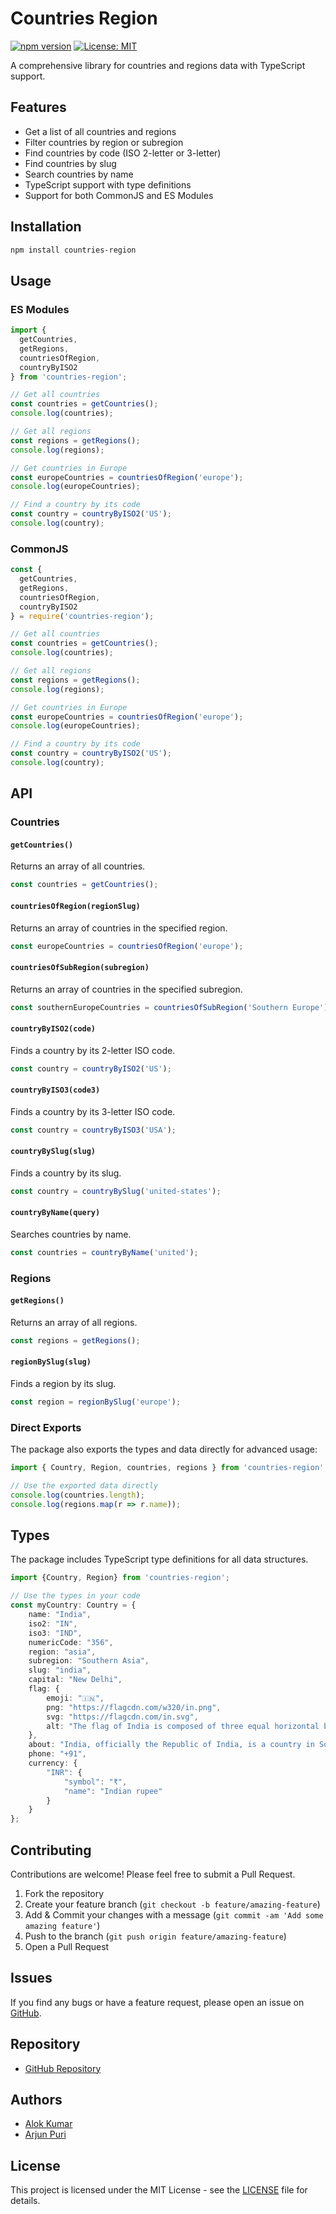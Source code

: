 # Countries Region

[![npm version](https://img.shields.io/npm/v/countries-region.svg)](https://www.npmjs.com/package/countries-region)
[![License: MIT](https://img.shields.io/badge/License-MIT-yellow.svg)](https://opensource.org/licenses/MIT)

A comprehensive library for countries and regions data with TypeScript support.

## Features

- Get a list of all countries and regions
- Filter countries by region or subregion
- Find countries by code (ISO 2-letter or 3-letter)
- Find countries by slug
- Search countries by name
- TypeScript support with type definitions
- Support for both CommonJS and ES Modules

## Installation

```bash
npm install countries-region
```

## Usage

### ES Modules

```javascript
import { 
  getCountries, 
  getRegions, 
  countriesOfRegion,
  countryByISO2 
} from 'countries-region';

// Get all countries
const countries = getCountries();
console.log(countries);

// Get all regions
const regions = getRegions();
console.log(regions);

// Get countries in Europe
const europeCountries = countriesOfRegion('europe');
console.log(europeCountries);

// Find a country by its code
const country = countryByISO2('US');
console.log(country);
```

### CommonJS

```javascript
const { 
  getCountries, 
  getRegions, 
  countriesOfRegion,
  countryByISO2 
} = require('countries-region');

// Get all countries
const countries = getCountries();
console.log(countries);

// Get all regions
const regions = getRegions();
console.log(regions);

// Get countries in Europe
const europeCountries = countriesOfRegion('europe');
console.log(europeCountries);

// Find a country by its code
const country = countryByISO2('US');
console.log(country);
```

## API

### Countries

#### `getCountries()`

Returns an array of all countries.

```javascript
const countries = getCountries();
```

#### `countriesOfRegion(regionSlug)`

Returns an array of countries in the specified region.

```javascript
const europeCountries = countriesOfRegion('europe');
```

#### `countriesOfSubRegion(subregion)`

Returns an array of countries in the specified subregion.

```javascript
const southernEuropeCountries = countriesOfSubRegion('Southern Europe');
```

#### `countryByISO2(code)`

Finds a country by its 2-letter ISO code.

```javascript
const country = countryByISO2('US');
```

#### `countryByISO3(code3)`

Finds a country by its 3-letter ISO code.

```javascript
const country = countryByISO3('USA');
```

#### `countryBySlug(slug)`

Finds a country by its slug.

```javascript
const country = countryBySlug('united-states');
```

#### `countryByName(query)`

Searches countries by name.

```javascript
const countries = countryByName('united');
```

### Regions

#### `getRegions()`

Returns an array of all regions.

```javascript
const regions = getRegions();
```

#### `regionBySlug(slug)`

Finds a region by its slug.

```javascript
const region = regionBySlug('europe');
```

### Direct Exports

The package also exports the types and data directly for advanced usage:

```javascript
import { Country, Region, countries, regions } from 'countries-region';

// Use the exported data directly
console.log(countries.length);
console.log(regions.map(r => r.name));
```

## Types

The package includes TypeScript type definitions for all data structures.

```typescript
import {Country, Region} from 'countries-region';

// Use the types in your code
const myCountry: Country = {
    name: "India",
    iso2: "IN",
    iso3: "IND",
    numericCode: "356",
    region: "asia",
    subregion: "Southern Asia",
    slug: "india",
    capital: "New Delhi",
    flag: {
        emoji: "🇮🇳",
        png: "https://flagcdn.com/w320/in.png",
        svg: "https://flagcdn.com/in.svg",
        alt: "The flag of India is composed of three equal horizontal bands of saffron, white and green. A navy blue wheel with twenty-four spokes — the Ashoka Chakra — is centered in the white band."
    },
    about: "India, officially the Republic of India, is a country in South Asia.  It is the seventh-largest country by area; the most populous country from June 2023 onwards; and since its independence in 1947, the world's most populous democracy. Bounded by the Indian Ocean on the south, the Arabian Sea on the southwest, and the Bay of Bengal on the southeast, it shares land borders with Pakistan to the west; China, Nepal, and Bhutan to the north; and Bangladesh and Myanmar to the east. In the Indian Ocean, India is near Sri Lanka and the Maldives; its Andaman and Nicobar Islands share a maritime border with Thailand, Myanmar, and Indonesia.\nModern humans arrived on the Indian subcontinent from Africa no later than 55,000 years ago. Their long occupation, predominantly in isolation as hunter-gatherers, has made the region highly diverse, second only to Africa in human genetic diversity. Settled life emerged on the subcontinent in the western margins of the Indus river basin 9,000 years ago, evolving gradually into the Indus Valley Civilisation of the third millennium BCE. By 1200 BCE, an archaic form of Sanskrit, an Indo-European language, had diffused into India from the northwest. Its hymns recorded the dawning of Hinduism in India. India's pre-existing Dravidian languages were supplanted in the northern regions. By 400 BCE, caste had emerged within Hinduism, and Buddhism and Jainism had arisen, proclaiming social orders unlinked to heredity. Early political consolidations gave rise to the loose-knit Maurya and Gupta Empires. Widespread creativity suffused this era, but the status of women declined, and untouchability became an organized belief. In South India, the Middle kingdoms exported Dravidian language scripts and religious cultures to the kingdoms of Southeast Asia.\nIn the early medieval era, Christianity, Islam, Judaism, and Zoroastrianism became established on India's southern and western coasts. Muslim armies from Central Asia intermittently overran India's northern plains. The resulting Delhi Sultanate drew northern India into the cosmopolitan networks of medieval Islam. In south India, the Vijayanagara Empire created a long-lasting composite Hindu culture. In the Punjab, Sikhism emerged, rejecting institutionalised religion. The Mughal Empire, in 1526, ushered in two centuries of relative peace, leaving a legacy of luminous architecture. Gradually expanding rule of the British East India Company  turned India into a colonial economy but consolidated its sovereignty. British Crown rule began in 1858. The rights promised to Indians were granted slowly, but technological changes were introduced, and modern ideas of education and public life took root. A pioneering and influential nationalist movement, noted for nonviolent resistance, became the major factor in ending British rule. In 1947, the British Indian Empire was partitioned into two independent dominions, a Hindu-majority dominion of India and a Muslim-majority dominion of Pakistan. A large-scale loss of life and an unprecedented migration accompanied the partition.\nIndia has been a federal republic since 1950, governed through a democratic parliamentary system. It is a pluralistic, multilingual and multi-ethnic society. India's population grew from 361 million in 1951 to over 1.4 billion in 2023.\nDuring this time, its nominal per capita income increased from US$64 annually to US$2,601, and its literacy rate from 16.6% to 74%. A comparatively destitute country in 1951, India has become a fast-growing major economy and hub for information technology services; it has an expanding middle class. Indian movies and music increasingly influence global culture. India has reduced its poverty rate, though at the cost of increasing economic inequality. It is a nuclear-weapon state that ranks high in military expenditure. It has disputes over Kashmir with its neighbours, Pakistan and China, unresolved since the mid-20th century. Among the socio-economic challenges India faces are gender inequality, child malnutrition, and rising levels of air pollution. India's land is megadiverse with four biodiversity hotspots. India's wildlife, which has traditionally been viewed with tolerance in its culture, is supported in protected habitats.",
    phone: "+91",
    currency: {
        "INR": {
            "symbol": "₹",
            "name": "Indian rupee"
        }
    }
};
```

## Contributing

Contributions are welcome! Please feel free to submit a Pull Request.

1. Fork the repository
2. Create your feature branch (`git checkout -b feature/amazing-feature`)
3. Add & Commit your changes with a message (`git commit -am 'Add some amazing feature'`)
4. Push to the branch (`git push origin feature/amazing-feature`)
5. Open a Pull Request

## Issues

If you find any bugs or have a feature request, please open an issue on [GitHub](https://github.com/th3hero/countries-region/issues).

## Repository

- [GitHub Repository](https://github.com/th3hero/countries-region)

## Authors

- [Alok Kumar](https://th3hero.github.io)
- [Arjun Puri](https://github.com/arjun-puri-owl)

## License

This project is licensed under the MIT License - see the [LICENSE](LICENSE) file for details.

